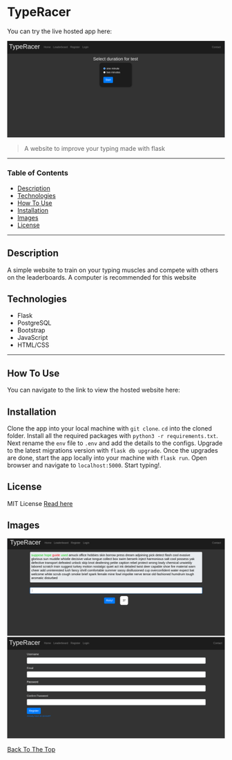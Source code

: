 # TypeRacer

You can try the live hosted app here:

![TypeRacer](./images/home.png)

> A website to improve your typing made with flask

---

### Table of Contents

- [Description](#description)
- [Technologies](#technologies)
- [How To Use](#how-to-use)
- [Installation](#installation)
- [Images](#images)
- [License](#license)

---

## Description

A simple website to train on your typing muscles and compete with others on the leaderboards. A computer is recommended for this website

## Technologies

- Flask
- PostgreSQL
- Bootstrap
- JavaScript
- HTML/CSS

---

## How To Use

You can navigate to the link to view the hosted website here:



## Installation
Clone the app into your local machine with `git clone`.
`cd` into the cloned folder.
Install all the required packages with `python3 -r requirements.txt`.
Next rename the `env` file to `.env` and add the details to the configs.
Upgrade to the latest migrations version with `flask db upgrade`.
Once the upgrades are done, start the app locally into your machine with `flask run`.
Open browser and navigate to `localhost:5000`.
Start typing!.

## License

MIT License
[Read here](./LICENSE)

## Images
![Race page](./images/race.png)
![Register page](./images/register.png)

[Back To The Top](#typeracer)
